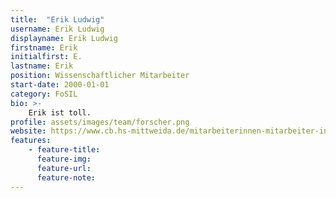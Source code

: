 ```yaml
---
title:  "Erik Ludwig"
username: Erik Ludwig
displayname: Erik Ludwig
firstname: Erik
initialfirst: E.
lastname: Erik
position: Wissenschaftlicher Mitarbeiter
start-date: 2000-01-01
category: FoSIL
bio: >- 
    Erik ist toll.   
profile: assets/images/team/forscher.png
website: https://www.cb.hs-mittweida.de/mitarbeiterinnen-mitarbeiter-in-ihren-fachgruppen/ludwig-erik/
features:
    - feature-title: 
      feature-img: 
      feature-url: 
      feature-note: 
---
```

